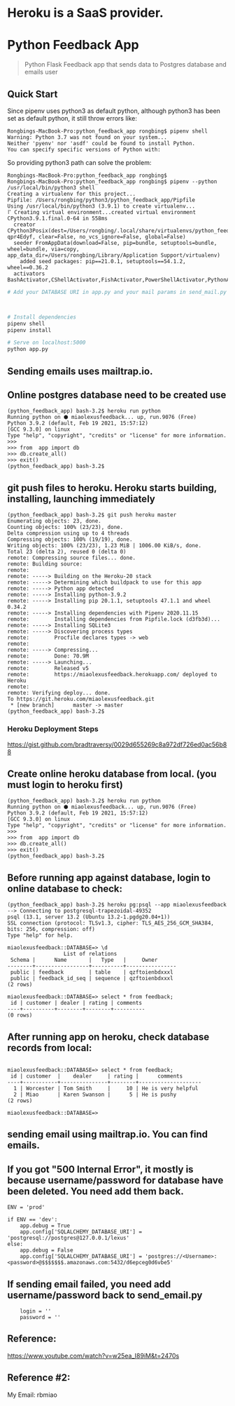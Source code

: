 # Heroku is a SaaS provider. 

# Python Feedback App

> Python Flask Feedback app that sends data to Postgres database and emails user

## Quick Start

Since pipenv uses python3 as default python,  although python3 has been set as default python, it still throw errors like:

```shell
Rongbings-MacBook-Pro:python_feedback_app rongbing$ pipenv shell
Warning: Python 3.7 was not found on your system...
Neither 'pyenv' nor 'asdf' could be found to install Python.
You can specify specific versions of Python with:

```


So providing python3 path can solve the problem:
```
Rongbings-MacBook-Pro:python_feedback_app rongbing$
Rongbings-MacBook-Pro:python_feedback_app rongbing$ pipenv --python /usr/local/bin/python3 shell
Creating a virtualenv for this project...
Pipfile: /Users/rongbing/python3/python_feedback_app/Pipfile
Using /usr/local/bin/python3 (3.9.1) to create virtualenv...
⠏ Creating virtual environment...created virtual environment CPython3.9.1.final.0-64 in 558ms
  creator CPython3Posix(dest=/Users/rongbing/.local/share/virtualenvs/python_feedback_app-qpr4Edyf, clear=False, no_vcs_ignore=False, global=False)
  seeder FromAppData(download=False, pip=bundle, setuptools=bundle, wheel=bundle, via=copy, app_data_dir=/Users/rongbing/Library/Application Support/virtualenv)
    added seed packages: pip==21.0.1, setuptools==54.1.2, wheel==0.36.2
  activators BashActivator,CShellActivator,FishActivator,PowerShellActivator,PythonActivator,XonshActivator

```



```bash
# Add your DATABASE URI in app.py and your mail params in send_mail.py



# Install dependencies
pipenv shell
pipenv install

# Serve on localhost:5000
python app.py
```

## Sending emails uses mailtrap.io. 

## Online postgres database need to be created use 
```
(python_feedback_app) bash-3.2$ heroku run python
Running python on ⬢ miaolexusfeedback... up, run.9076 (Free)
Python 3.9.2 (default, Feb 19 2021, 15:57:12)
[GCC 9.3.0] on linux
Type "help", "copyright", "credits" or "license" for more information.
>>>
>>> from  app import db
>>> db.create_all()
>>> exit()
(python_feedback_app) bash-3.2$
```

## git push files to heroku. Heroku starts building, installing, launching immediately
```
(python_feedback_app) bash-3.2$ git push heroku master
Enumerating objects: 23, done.
Counting objects: 100% (23/23), done.
Delta compression using up to 4 threads
Compressing objects: 100% (19/19), done.
Writing objects: 100% (23/23), 1.23 MiB | 1006.00 KiB/s, done.
Total 23 (delta 2), reused 0 (delta 0)
remote: Compressing source files... done.
remote: Building source:
remote:
remote: -----> Building on the Heroku-20 stack
remote: -----> Determining which buildpack to use for this app
remote: -----> Python app detected
remote: -----> Installing python-3.9.2
remote: -----> Installing pip 20.1.1, setuptools 47.1.1 and wheel 0.34.2
remote: -----> Installing dependencies with Pipenv 2020.11.15
remote:        Installing dependencies from Pipfile.lock (d3fb3d)...
remote: -----> Installing SQLite3
remote: -----> Discovering process types
remote:        Procfile declares types -> web
remote:
remote: -----> Compressing...
remote:        Done: 70.9M
remote: -----> Launching...
remote:        Released v5
remote:        https://miaolexusfeedback.herokuapp.com/ deployed to Heroku
remote:
remote: Verifying deploy... done.
To https://git.heroku.com/miaolexusfeedback.git
 * [new branch]      master -> master
(python_feedback_app) bash-3.2$
```


### Heroku Deployment Steps

https://gist.github.com/bradtraversy/0029d655269c8a972df726ed0ac56b88



## Create online heroku database from local. (you must login to heroku first)
```
(python_feedback_app) bash-3.2$ heroku run python
Running python on ⬢ miaolexusfeedback... up, run.9076 (Free)
Python 3.9.2 (default, Feb 19 2021, 15:57:12)
[GCC 9.3.0] on linux
Type "help", "copyright", "credits" or "license" for more information.
>>>
>>> from  app import db
>>> db.create_all()
>>> exit()
(python_feedback_app) bash-3.2$
```

## Before running app against database, login to online database to check:
```
(python_feedback_app) bash-3.2$ heroku pg:psql --app miaolexusfeedback
--> Connecting to postgresql-trapezoidal-49352
psql (13.1, server 13.2 (Ubuntu 13.2-1.pgdg20.04+1))
SSL connection (protocol: TLSv1.3, cipher: TLS_AES_256_GCM_SHA384, bits: 256, compression: off)
Type "help" for help.

miaolexusfeedback::DATABASE=> \d
                  List of relations
 Schema |      Name       |   Type   |     Owner
--------+-----------------+----------+----------------
 public | feedback        | table    | qzftoienbdxxxl
 public | feedback_id_seq | sequence | qzftoienbdxxxl
(2 rows)

miaolexusfeedback::DATABASE=> select * from feedback;
 id | customer | dealer | rating | comments
----+----------+--------+--------+----------
(0 rows)
```

## After running app on heroku, check database records from local:
```

miaolexusfeedback::DATABASE=> select * from feedback;
 id | customer  |    dealer     | rating |      comments
----+-----------+---------------+--------+--------------------
  1 | Worcester | Tom Smith     |     10 | He is very helpful
  2 | Miao      | Karen Swanson |      5 | He is pushy
(2 rows)

miaolexusfeedback::DATABASE=>
```

## sending email using mailtrap.io. You can find emails.

## If you got "500 Internal Error", it mostly is because username/password for database have been deleted. You need add them back.
```
ENV = 'prod'

if ENV == 'dev':
    app.debug = True
    app.config['SQLALCHEMY_DATABASE_URI'] = 'postgresql://postgres@127.0.0.1/lexus'
else:
    app.debug = False
    app.config['SQLALCHEMY_DATABASE_URI'] = 'postgres://<Username>:<password>@$$$$$$$.amazonaws.com:5432/d6epceg0d6vbe5'
```


## If sending email failed, you need add username/password back to send_email.py
```
    login = ''
    password = ''
```


## Reference: 
https://www.youtube.com/watch?v=w25ea_I89iM&t=2470s

## Reference #2:
My Email: rbmiao
